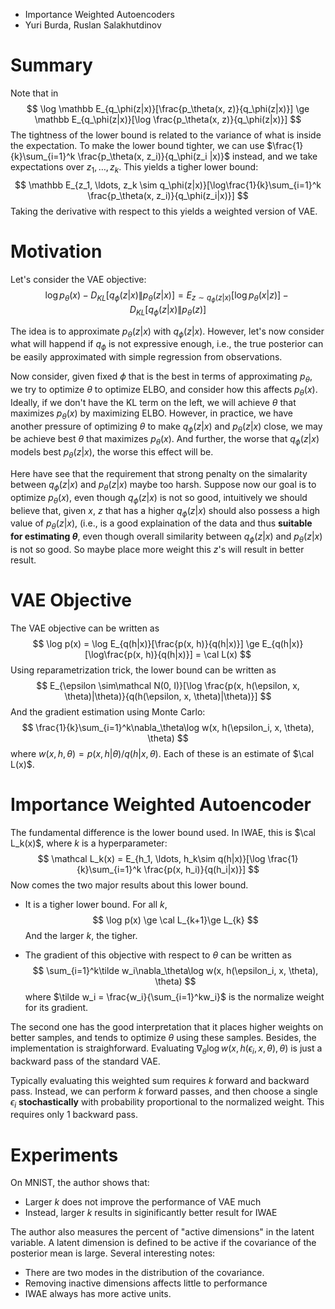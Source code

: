 * Importance Weighted Autoencoders
* Yuri Burda, Ruslan Salakhutdinov

# Summary

Note that in
$$
\log \mathbb E_{q_\phi(z|x)}[\frac{p_\theta(x, z)}{q_\phi(z|x)}] \ge \mathbb E_{q_\phi(z|x)}[\log \frac{p_\theta(x, z)}{q_\phi(z|x)}]
$$
The tightness of the lower bound is related to the variance of what is inside the expectation. To make the lower bound tighter, we can use $\frac{1}{k}\sum_{i=1}^k \frac{p_\theta(x, z_i)}{q_\phi(z_i |x)}$ instead, and we take expectations over $z_1, \ldots, z_k$. This yields a tigher lower bound:
$$
\mathbb E_{z_1, \ldots, z_k \sim q_\phi(z|x)}[\log\frac{1}{k}\sum_{i=1}^k \frac{p_\theta(x, z_i)}{q_\phi(z_i|x)}]
$$
Taking the derivative with respect to this yields a weighted version of VAE.

# Motivation



Let's consider the VAE objective:
$$
\log p_\theta(x) - D_{KL}[q_\phi(z|x) \| p_\theta(z|x)] = E_{z\sim q_\phi(z|x)}[\log p_\theta(x|z)] - D_{KL}[q_\phi(z|x)\| p_\theta(z)]
$$

The idea is to approximate $p_\theta(z|x)$ with $q_\phi(z|x)$. However, let's now consider what will happend if $q_\phi$ is not expressive enough, i.e., the true posterior can be easily approximated with simple regression from observations. 

Now consider, given fixed $\phi$ that is the best in terms of approximating $p_\theta$, we try to optimize $\theta$ to optimize ELBO, and consider how this affects $p_{\theta}(x)$. Ideally, if we don't have the KL term on the left, we will achieve $\theta$ that maximizes $p_\theta(x)$ by maximizing ELBO. However, in practice, we have another pressure of optimizing $\theta$ to make $q_\phi(z|x)$ and $p_\theta(z|x)$ close, we may be achieve best $\theta$ that maximizes $p_\theta(x)$. And further, the worse that $q_\phi(z|x)$ models best $p_\theta(z|x)$, the worse this effect will be. 

Here have see that the requirement that strong penalty on the simalarity between $q_\phi(z|x)$ and $p_\theta(z|x)$ maybe too harsh. Suppose now our goal is to optimize $p_\theta(x)$, even though $q_\phi(z|x)$ is not so good, intuitively we should believe that, given $x$, $z$ that has a higher $q_\phi(z|x)$ should also possess a high value of $p_\theta(z|x)$, (i.e., is a good explaination of the data and thus **suitable for estimating $\theta$**, even though overall similarity between $q_\phi(z|x)$ and $p_\theta(z|x)$ is not so good. So maybe place more weight this $z$'s will result in better result.

# VAE Objective

The VAE objective can be written as
$$
\log p(x) = \log E_{q(h|x)}[\frac{p(x, h)}{q(h|x)}] \ge E_{q(h|x)}[\log\frac{p(x, h)}{q(h|x)}] = \cal L(x)
$$
Using reparametrization trick, the lower bound can be written as
$$
E_{\epsilon \sim\mathcal N(0, I)}[\log \frac{p(x, h(\epsilon, x, \theta)|\theta)}{q(h(\epsilon, x, \theta)|\theta)}]
$$
And the gradient estimation using Monte Carlo:
$$
\frac{1}{k}\sum_{i=1}^k\nabla_\theta\log w(x, h(\epsilon_i, x, \theta), \theta)
$$
where $w(x, h, \theta) = p(x, h|\theta)/ q(h|x, \theta)$. Each of these is an estimate of $\cal L(x)$.

# Importance Weighted Autoencoder

The fundamental difference is the lower bound used. In IWAE, this is $\cal L_k(x)$, where $k$ is a hyperparameter:
$$
\mathcal L_k(x) = E_{h_1, \ldots, h_k\sim q(h|x)}[\log \frac{1}{k}\sum_{i=1}^k \frac{p(x, h_i)}{q(h_i|x)}]
$$
Now comes the two major results about this lower bound.

* It is a tigher lower bound. For all $k$, 
  $$
  \log p(x) \ge \cal L_{k+1}\ge L_{k}
  $$
  And the larger $k$, the tigher. 

* The gradient of this objective with respect to $\theta$ can be written as
  $$
  \sum_{i=1}^k\tilde w_i\nabla_\theta\log w(x, h(\epsilon_i, x, \theta), \theta)
  $$
  where $\tilde w_i = \frac{w_i}{\sum_{i=1}^kw_i}$ is the normalize weight for its gradient.

The second one has the good interpretation that it places higher weights on better samples, and tends to optimize $\theta$ using these samples. Besides, the implementation is straighforward. Evaluating $\nabla_\theta \log w(x, h(\epsilon_i, x, \theta), \theta)$ is just a backward pass of the standard VAE.

Typically evaluating this weighted sum requires $k$ forward and backward pass. Instead, we can perform $k$ forward passes, and then choose a single $\epsilon_i$ **stochastically** with probability proportional to the normalized weight. This requires only 1 backward pass.

# Experiments

On MNIST, the author shows that:

* Larger $k$ does not improve the performance of VAE much
* Instead, larger $k$ results in siginificantly better result for IWAE

The author also measures the percent of "active dimensions" in the latent variable. A latent dimension is defined to be active if the covariance of the posterior mean is large. Several interesting notes:

* There are two modes in the distribution of the covariance.
* Removing inactive dimensions affects little to performance
* IWAE always has more active units.









